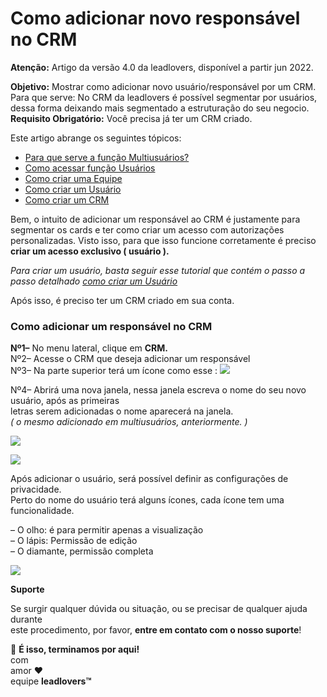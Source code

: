 # Como adicionar novo responsável no CRM

**Atenção:** Artigo da versão 4.0 da leadlovers, disponível a partir jun 2022.

**Objetivo:** Mostrar como adicionar novo usuário/responsável por um CRM.\
Para que serve: No CRM da leadlovers é possível segmentar por usuários, dessa forma deixando mais segmentado a estruturação do seu negocio. \
**Requisito Obrigatório:** Você precisa já ter um CRM criado.

Este artigo abrange os seguintes tópicos:

* [Para que serve a função Multiusuários?](https://suporte.love/como-funciona-o-multiusuarios/#funcao-multiusuarios)
* [Como acessar função Usuários](https://suporte.love/como-funciona-o-multiusuarios/#como-acessar)
* [Como criar uma Equipe](https://suporte.love/como-funciona-o-multiusuarios/#criando-equipe)
* [Como criar um Usuário](https://suporte.love/como-funciona-o-multiusuarios/#criando-usuario)
* [Como criar um CRM ](https://suporte.love/como-usar-o-pipeline/)

Bem, o intuito de adicionar um responsável ao CRM é justamente para segmentar os cards e ter como criar um acesso com autorizações personalizadas. Visto isso, para que isso funcione corretamente é preciso **criar um acesso exclusivo ( usuário ).**

_Para criar um usuário, basta seguir esse tutorial que contém o passo a passo detalhado_ [_como criar um Usuário_](https://suporte.love/como-funciona-o-multiusuarios/#criando-usuario)

Após isso, é preciso ter um CRM criado em sua conta.

### **Como adicionar um responsável no CRM**

**Nº1–** No menu lateral, clique em **CRM.**\
Nº2– Acesse o CRM que deseja adicionar um responsável\
Nº3– Na parte superior terá um ícone como esse : ![](https://suporte.love/wp-content/uploads/2023/04/11.png)

Nº4– Abrirá uma nova janela, nessa janela escreva o nome do seu novo usuário, após as primeiras\
letras serem adicionadas o nome aparecerá na janela.\
_( o mesmo adicionado em multiusuários, anteriormente. )_

![](https://suporte.love/wp-content/uploads/2023/04/22d.png)

![](https://suporte.love/wp-content/uploads/2023/04/25.jpg)

Após adicionar o usuário, será possível definir as configurações de privacidade.\
Perto do nome do usuário terá alguns ícones, cada ícone tem uma funcionalidade.

– O olho: é para permitir apenas a visualização\
– O lápis: Permissão de edição\
– O diamante, permissão completa

![](https://suporte.love/wp-content/uploads/2023/04/66.png)

**Suporte**

Se surgir qualquer dúvida ou situação, ou se precisar de qualquer ajuda durante\
este procedimento, por favor, **entre em contato com o nosso suporte**!

🏁 **É isso, terminamos por aqui!**\
com\
amor ❤\
equipe **leadlovers™**
